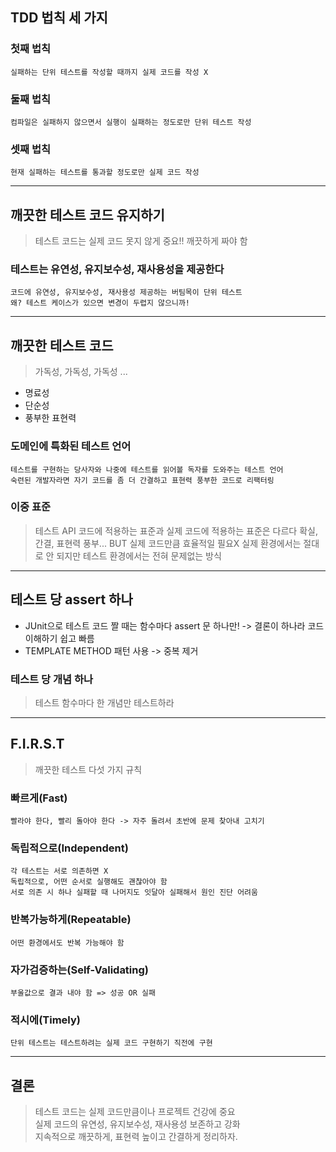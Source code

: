 ##  TDD 법칙 세 가지
### 첫째 법칙	
	실패하는 단위 테스트를 작성할 때까지 실제 코드를 작성 X
### 둘째 법칙 
	컴파일은 실패하지 않으면서 실행이 실패하는 정도로만 단위 테스트 작성
### 셋째 법칙
	현재 실패하는 테스트를 통과할 정도로만 실제 코드 작성

***
## 깨끗한 테스트 코드 유지하기
> 테스트 코드는 실제 코드 못지 않게 중요!! 깨끗하게 짜야 함   
### 테스트는 유연성, 유지보수성, 재사용성을 제공한다
	코드에 유연성, 유지보수성, 재사용성 제공하는 버팀목이 단위 테스트   
	왜? 테스트 케이스가 있으면 변경이 두렵지 않으니까!

***
## 깨끗한 테스트 코드
> 가독성, 가독성, 가독성 ... 
* 명료성
* 단순성
* 풍부한 표현력

### 도메인에 특화된 테스트 언어
	테스트를 구현하는 당사자와 나중에 테스트를 읽어볼 독자를 도와주는 테스트 언어
	숙련된 개발자라면 자기 코드를 좀 더 간결하고 표현력 풍부한 코드로 리팩터링

### 이중 표준
> 테스트 API 코드에 적용하는 표준과 실제 코드에 적용하는 표준은 다르다
> 확실, 간결, 표현력 풍부... BUT 실제 코드만큼 효율적일 필요X
> 실제 환경에서는 절대로 안 되지만 테스트 환경에서는 전혀 문제없는 방식

***
## 테스트 당 assert 하나
* JUnit으로 테스트 코드 짤 때는 함수마다 assert 문 하나만! -> 결론이 하나라 코드 이해하기 쉽고 빠름
* TEMPLATE METHOD 패턴 사용 -> 중복 제거 

### 테스트 당 개념 하나
> 테스트 함수마다 한 개념만 테스트하라
	
***
## F.I.R.S.T
> 깨끗한 테스트 다섯 가지 규칙
### 빠르게(Fast) 
	빨라야 한다, 빨리 돌아야 한다 -> 자주 돌려서 초반에 문제 찾아내 고치기
	

### 독립적으로(Independent)
	각 테스트는 서로 의존하면 X
	독립적으로, 어떤 순서로 실행해도 괜찮아야 함
	서로 의존 시 하나 실패할 때 나머지도 잇달아 실패해서 원인 진단 어려움

### 반복가능하게(Repeatable)
	어떤 환경에서도 반복 가능해야 함

### 자가검증하는(Self-Validating)
	부울값으로 결과 내야 함 => 성공 OR 실패
	
### 적시에(Timely)
	단위 테스트는 테스트하려는 실제 코드 구현하기 직전에 구현

***
## 결론
> 테스트 코드는 실제 코드만큼이나 프로젝트 건강에 중요   
> 실제 코드의 유연성, 유지보수성, 재사용성 보존하고 강화   
> 지속적으로 깨끗하게, 표현력 높이고 간결하게 정리하자.
